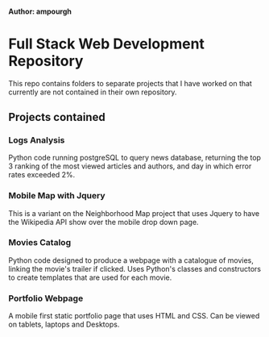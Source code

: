 #### Author: ampourgh

# Full Stack Web Development Repository
This repo contains folders to separate projects that I have worked on that currently are not contained in their own repository.

## Projects contained
### __Logs Analysis__
Python code running postgreSQL to query news database, returning the top 3 ranking of the most viewed articles and authors, and day in which error rates exceeded 2%.

### __Mobile Map with Jquery__
This is a variant on the Neighborhood Map project that uses Jquery to have the Wikipedia API show over the mobile drop down page.

### __Movies Catalog__
Python code designed to produce a webpage with a catalogue of movies, linking the movie's trailer if clicked. Uses Python's classes and constructors to create templates that are used for each movie.

### __Portfolio Webpage__
A mobile first static portfolio page that uses HTML and CSS. Can be viewed on tablets, laptops and Desktops.

